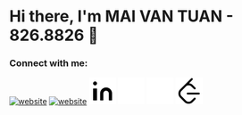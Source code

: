 # Hi there, I'm MAI VAN TUAN - 826.8826 👋 
### Connect with me:
[![website](./img/facebook-dark1.svg)](https://www.facebook.com/vahtyah/#gh-dark-mode-only)
[![website](./img/facebook-light.svg)](https://www.facebook.com/vahtyah/#gh-light-mode-only)
[![website](./img/linkedin-light.svg)](https://www.linkedin.com/in/vahtyah/#gh-light-mode-only)
[![website](./img/linkedin-dark.svg)](https://www.linkedin.com/in/vahtyah/#gh-dark-mode-only)
[![website](./img/leetcode-dark.svg)](https://leetcode.com/8268826/#gh-dark-mode-only)
[![website](./img/leetcode-light.svg)](https://leetcode.com/8268826/#gh-light-mode-only)
